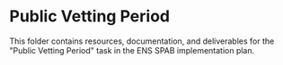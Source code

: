 # Public Vetting Period

This folder contains resources, documentation, and deliverables for the "Public Vetting Period" task in the ENS SPAB implementation plan.
